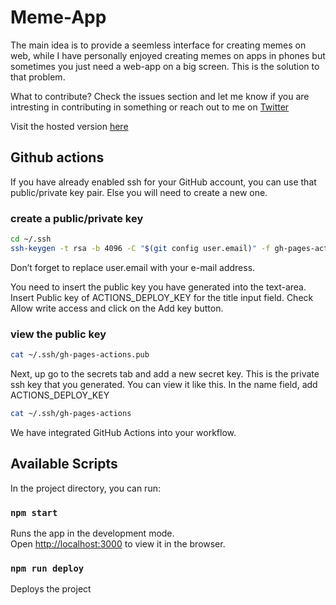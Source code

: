 # Meme-App

The main idea is to provide a seemless interface for creating memes on web, while I have personally enjoyed creating memes on apps in phones but sometimes you just need a web-app on a big screen. This is the solution to that problem.  

What to contribute? Check the issues section and let me know if you are intresting in contributing in something or reach out to me on [Twitter](https://twitter.com/jai_dewani)

Visit the hosted version [here](https://jai-dewani.github.io/Meme-App/)

## Github actions
If you have already enabled ssh for your GitHub account, you can use that public/private key pair. Else you will need to create a new one.

### create a public/private key

```bash
cd ~/.ssh
ssh-keygen -t rsa -b 4096 -C "$(git config user.email)" -f gh-pages-actions -N ""
```

Don’t forget to replace user.email with your e-mail address. 

You need to insert the public key you have generated into the text-area. Insert Public key of ACTIONS_DEPLOY_KEY for the title input field. Check Allow write access and click on the Add key button.

### view the public key

```bash
cat ~/.ssh/gh-pages-actions.pub
```
Next, up go to the secrets tab and add a new secret key. This is the private ssh key that you generated. You can view it like this. In the name field, add ACTIONS_DEPLOY_KEY
```bash
cat ~/.ssh/gh-pages-actions
```
We have integrated GitHub Actions into your workflow.

## Available Scripts

In the project directory, you can run:

### `npm start`

Runs the app in the development mode.<br />
Open [http://localhost:3000](http://localhost:3000) to view it in the browser.

### `npm run deploy`

Deploys the project

